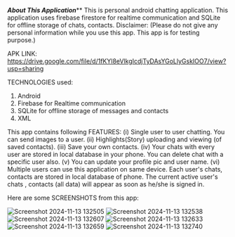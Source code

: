 *****************About This Application*******************
This is personal android chatting  application. This application uses firebase firestore for realtime communication and SQLite for offline storage of chats, contacts. 
Disclaimer:
(Please do not give any personal information while you use this app. This app is for testing purpose.)

APK LINK: https://drive.google.com/file/d/1fKYl8eVlkgIcdjTyDAsYGoLlyGskIOO7/view?usp=sharing

TECHNOLOGIES used:
1. Android 
2. Firebase for Realtime communication
3. SQLite for offline storage of messages and contacts
4. XML

This app contains following FEATURES:
(i)  Single user to user chatting. You can send images to a user.
(ii) Highlights(Story) uploading and viewing (of saved contacts).
(iii) Save your own contacts.
(iv) Your chats with every user are stored in local database in your phone. You can delete chat with a specific user also.
(v) You can update your profile pic and user name.
(vi) Multiple users can use this application on same device. Each user's chats, contacts are stored in local database of phone. The current active user's chats , contacts (all data) will appear as soon as he/she is signed in.

Here are some SCREENSHOTS from this app:

![Screenshot 2024-11-13 132505](https://github.com/user-attachments/assets/68ce11e0-7555-44a7-8077-81e7b576b3d9)
![Screenshot 2024-11-13 132538](https://github.com/user-attachments/assets/89d45654-63a4-4bac-9809-421ef553c084)
![Screenshot 2024-11-13 132607](https://github.com/user-attachments/assets/1120a0d6-a514-474a-962a-337598902e6c)
![Screenshot 2024-11-13 132633](https://github.com/user-attachments/assets/bd2da5bd-299f-4a99-9d39-559df9cd84a2)
![Screenshot 2024-11-13 132659](https://github.com/user-attachments/assets/2577abc9-5a17-4d6d-8a58-5fdc984159cb)
![Screenshot 2024-11-13 132740](https://github.com/user-attachments/assets/0fcc30f1-531f-46ec-aad8-63440335c5e0)
